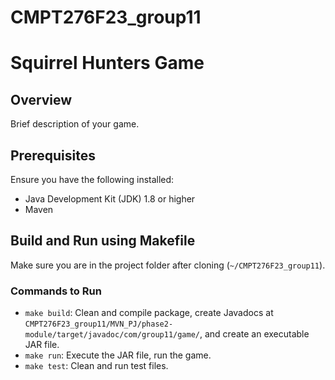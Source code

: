 # CMPT276F23_group11
# Squirrel Hunters Game

## Overview

Brief description of your game.

## Prerequisites

Ensure you have the following installed:

- Java Development Kit (JDK) 1.8 or higher
- Maven

## Build and Run using Makefile

Make sure you are in the project folder after cloning (`~/CMPT276F23_group11`).

### Commands to Run

- `make build`: Clean and compile package, create Javadocs at `CMPT276F23_group11/MVN_PJ/phase2-module/target/javadoc/com/group11/game/`, and create an executable JAR file.
- `make run`: Execute the JAR file, run the game.
- `make test`: Clean and run test files.
